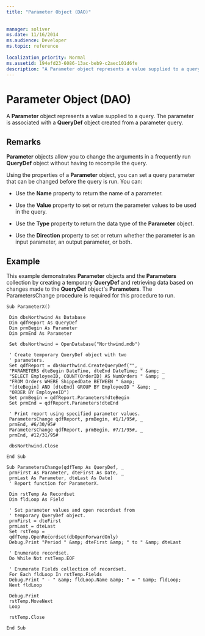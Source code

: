 ```yaml
---
title: "Parameter Object (DAO)"
 
 
manager: soliver
ms.date: 11/16/2014
ms.audience: Developer
ms.topic: reference
  
localization_priority: Normal
ms.assetid: 194efd23-6086-13ac-beb9-c2aec101d6fe
description: "A Parameter object represents a value supplied to a query. The parameter is associated with a QueryDef object created from a parameter query."
---
```


# Parameter Object (DAO)

A **Parameter** object represents a value supplied to a query. The parameter is associated with a **QueryDef** object created from a parameter query. 
  
## Remarks

 **Parameter** objects allow you to change the arguments in a frequently run **QueryDef** object without having to recompile the query. 
  
Using the properties of a **Parameter** object, you can set a query parameter that can be changed before the query is run. You can: 
  
- Use the **Name** property to return the name of a parameter. 
    
- Use the **Value** property to set or return the parameter values to be used in the query. 
    
- Use the **Type** property to return the data type of the **Parameter** object. 
    
- Use the **Direction** property to set or return whether the parameter is an input parameter, an output parameter, or both. 
    
## Example

This example demonstrates **Parameter** objects and the **Parameters** collection by creating a temporary **QueryDef** and retrieving data based on changes made to the **QueryDef** object's **Parameters**. The ParametersChange procedure is required for this procedure to run. 
  
```
Sub ParameterX() 
 
 Dim dbsNorthwind As Database 
 Dim qdfReport As QueryDef 
 Dim prmBegin As Parameter 
 Dim prmEnd As Parameter 
 
 Set dbsNorthwind = OpenDatabase("Northwind.mdb") 
 
 ' Create temporary QueryDef object with two 
 ' parameters. 
 Set qdfReport = dbsNorthwind.CreateQueryDef("", _ 
 "PARAMETERS dteBegin DateTime, dteEnd DateTime; " &amp; _ 
 "SELECT EmployeeID, COUNT(OrderID) AS NumOrders " &amp; _ 
 "FROM Orders WHERE ShippedDate BETWEEN " &amp; _ 
 "[dteBegin] AND [dteEnd] GROUP BY EmployeeID " &amp; _ 
 "ORDER BY EmployeeID") 
 Set prmBegin = qdfReport.Parameters!dteBegin 
 Set prmEnd = qdfReport.Parameters!dteEnd 
 
 ' Print report using specified parameter values. 
 ParametersChange qdfReport, prmBegin, #1/1/95#, _ 
 prmEnd, #6/30/95# 
 ParametersChange qdfReport, prmBegin, #7/1/95#, _ 
 prmEnd, #12/31/95# 
 
 dbsNorthwind.Close 
 
End Sub 
 
Sub ParametersChange(qdfTemp As QueryDef, _ 
 prmFirst As Parameter, dteFirst As Date, _ 
 prmLast As Parameter, dteLast As Date) 
 ' Report function for ParameterX. 
 
 Dim rstTemp As Recordset 
 Dim fldLoop As Field 
 
 ' Set parameter values and open recordset from 
 ' temporary QueryDef object. 
 prmFirst = dteFirst 
 prmLast = dteLast 
 Set rstTemp = _ 
 qdfTemp.OpenRecordset(dbOpenForwardOnly) 
 Debug.Print "Period " &amp; dteFirst &amp; " to " &amp; dteLast 
 
 ' Enumerate recordset. 
 Do While Not rstTemp.EOF 
 
 ' Enumerate Fields collection of recordset. 
 For Each fldLoop In rstTemp.Fields 
 Debug.Print " - " &amp; fldLoop.Name &amp; " = " &amp; fldLoop; 
 Next fldLoop 
 
 Debug.Print 
 rstTemp.MoveNext 
 Loop 
 
 rstTemp.Close 
 
End Sub 

```


